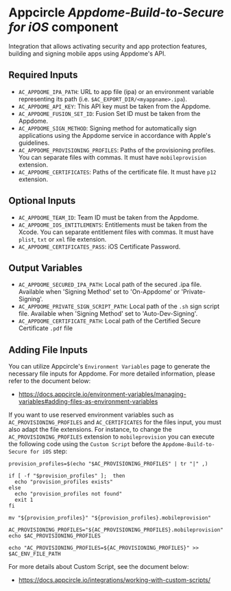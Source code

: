 # Appcircle _Appdome-Build-to-Secure for iOS_ component

Integration that allows activating security and app protection features, building and signing mobile apps using Appdome's API.

## Required Inputs

- `AC_APPDOME_IPA_PATH`: URL to app file (ipa) or an environment variable representing its path (i.e. `$AC_EXPORT_DIR/<myappname>.ipa`).
- `AC_APPDOME_API_KEY`: This API key must be taken from the Appdome.
- `AC_APPDOME_FUSION_SET_ID`: Fusion Set ID must be taken from the Appdome.
- `AC_APPDOME_SIGN_METHOD`: Signing method for automatically sign applications using the Appdome service in accordance with Apple's guidelines.
- `AC_APPDOME_PROVISIONING_PROFILES`: Paths of the provisioning profiles. You can separate files with commas. It must have `mobileprovision` extension.
- `AC_APPDOME_CERTIFICATES`: Paths of the certificate file. It must have `p12` extension.

## Optional Inputs

- `AC_APPDOME_TEAM_ID`: Team ID must be taken from the Appdome.
- `AC_APPDOME_IOS_ENTITLEMENTS`: Entitlements must be taken from the Xcode. You can separate entitlement files with commas. It must have `plist`, `txt` or `xml` file extension.
- `AC_APPDOME_CERTIFICATES_PASS`: iOS Certificate Password.

## Output Variables

- `AC_APPDOME_SECURED_IPA_PATH`: Local path of the secured .ipa file. Available when 'Signing Method' set to 'On-Appdome' or 'Private-Signing'.
- `AC_APPDOME_PRIVATE_SIGN_SCRIPT_PATH`: Local path of the `.sh` sign script file. Available when 'Signing Method' set to 'Auto-Dev-Signing'.
- `AC_APPDOME_CERTIFICATE_PATH`: Local path of the Certified Secure Certificate `.pdf` file

## Adding File Inputs

You can utilize Appcircle's `Environment Variables` page to generate the necessary file inputs for Appdome. For more detailed information, please refer to the document below:
- https://docs.appcircle.io/environment-variables/managing-variables#adding-files-as-environment-variables

If you want to use reserved environment variables such as `AC_PROVISIONING_PROFILES` and `AC_CERTIFICATES` for the files input, you must also adapt the file extensions. For instance, to change the `AC_PROVISIONING_PROFILES` extension to `mobileprovision` you can execute the following code using the `Custom Script` before the `Appdome-Build-to-Secure for iOS` step:
```
provision_profiles=$(echo "$AC_PROVISIONING_PROFILES" | tr "|" ,)

if [ -f "$provision_profiles" ];  then
  echo "provision_profiles exists"
else
  echo "provision_profiles not found"
  exit 1
fi

mv "${provision_profiles}" "${provision_profiles}.mobileprovision" 

AC_PROVISIONING_PROFILES="${AC_PROVISIONING_PROFILES}.mobileprovision"
echo $AC_PROVISIONING_PROFILES

echo "AC_PROVISIONING_PROFILES=${AC_PROVISIONING_PROFILES}" >> $AC_ENV_FILE_PATH
```

For more details about Custom Script, see the document below:
- https://docs.appcircle.io/integrations/working-with-custom-scripts/